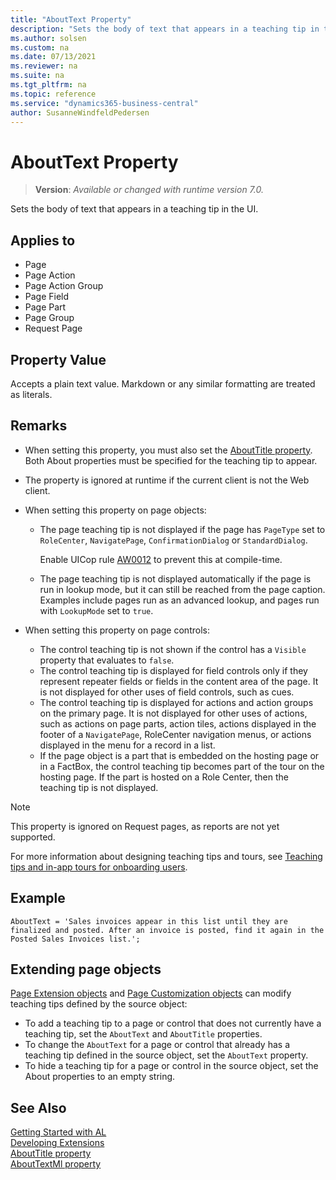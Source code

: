 ```yaml
---
title: "AboutText Property"
description: "Sets the body of text that appears in a teaching tip in the UI."
ms.author: solsen
ms.custom: na
ms.date: 07/13/2021
ms.reviewer: na
ms.suite: na
ms.tgt_pltfrm: na
ms.topic: reference
ms.service: "dynamics365-business-central"
author: SusanneWindfeldPedersen
---
```

[//]: # (START>DO_NOT_EDIT)
[//]: # (IMPORTANT:Do not edit any of the content between here and the END>DO_NOT_EDIT.)
[//]: # (Any modifications should be made in the .xml files in the ModernDev repo.)
# AboutText Property
> **Version**: _Available or changed with runtime version 7.0._

Sets the body of text that appears in a teaching tip in the UI.

## Applies to
-   Page
-   Page Action
-   Page Action Group
-   Page Field
-   Page Part
-   Page Group
-   Request Page

[//]: # (IMPORTANT: END>DO_NOT_EDIT)

## Property Value

Accepts a plain text value. Markdown or any similar formatting are treated as literals.

## Remarks

- When setting this property, you must also set the [AboutTitle property](devenv-abouttitle-property.md). Both About properties must be specified for the teaching tip to appear.
- The property is ignored at runtime if the current client is not the Web client.
- When setting this property on page objects:  
  - The page teaching tip is not displayed if the page has `PageType` set to `RoleCenter`, `NavigatePage`, `ConfirmationDialog` or `StandardDialog`. 
  
    Enable UICop rule [AW0012](../analyzers/uicop-aw0012.md) to prevent this at compile-time. 
  - The page teaching tip is not displayed automatically if the page is run in lookup mode, but it can still be reached from the page caption. Examples include pages run as an advanced lookup, and pages run with `LookupMode` set to `true`.  

- When setting this property on page controls:  
  - The control teaching tip is not shown if the control has a `Visible` property that evaluates to `false`. 
  - The control teaching tip is displayed for field controls only if they represent repeater fields or fields in the content area of the page. It is not displayed for other uses of field controls, such as cues. 
  - The control teaching tip is displayed for actions and action groups on the primary page. It is not displayed for other uses of actions, such as actions on page parts, action tiles, actions displayed in the footer of a `NavigatePage`, RoleCenter navigation menus, or actions displayed in the menu for a record in a list.
  - If the page object is a part that is embedded on the hosting page or in a FactBox, the control teaching tip becomes part of the tour on the hosting page. If the part is hosted on a Role Center, then the teaching tip is not displayed. 

> [!NOTE]  
> This property is ignored on Request pages, as reports are not yet supported.

For more information about designing teaching tips and tours, see [Teaching tips and in-app tours for onboarding users](../../administration/onboarding-teaching-tips-tours.md). 

## Example

```al
AboutText = 'Sales invoices appear in this list until they are finalized and posted. After an invoice is posted, find it again in the Posted Sales Invoices list.';

```

## Extending page objects

[Page Extension objects](../devenv-page-ext-object.md) and [Page Customization objects](../devenv-page-customization-object.md) can modify teaching tips defined by the source object:  

- To add a teaching tip to a page or control that does not currently have a teaching tip, set the `AboutText` and `AboutTitle` properties. 
- To change the `AboutText` for a page or control that already has a teaching tip defined in the source object, set the `AboutText` property. 
- To hide a teaching tip for a page or control in the source object, set the About properties to an empty string. 

## See Also

[Getting Started with AL](../devenv-get-started.md)  
[Developing Extensions](../devenv-dev-overview.md)  
[AboutTitle property](devenv-abouttitle-property.md)  
[AboutTextMl property](devenv-abouttextml-property.md)